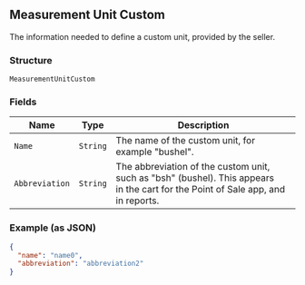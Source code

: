 ## Measurement Unit Custom

The information needed to define a custom unit, provided by the seller.

### Structure

`MeasurementUnitCustom`

### Fields

| Name | Type | Description |
|  --- | --- | --- |
| `Name` | `String` | The name of the custom unit, for example "bushel". |
| `Abbreviation` | `String` | The abbreviation of the custom unit, such as "bsh" (bushel). This appears<br>in the cart for the Point of Sale app, and in reports. |

### Example (as JSON)

```json
{
  "name": "name0",
  "abbreviation": "abbreviation2"
}
```

